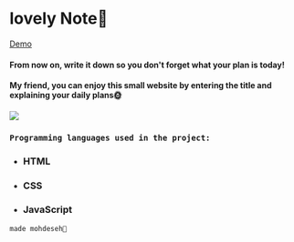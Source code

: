 # lovely Note🧶
[Demo](https://kmohadesek.github.io/NotePad/)
#### From now on, write it down so you don't forget what your plan is today!
#### My friend, you can enjoy this small website by entering the title and explaining your daily plans🌞

<img src="https://encrypted-tbn0.gstatic.com/images?q=tbn:ANd9GcSaYfHRJazknmJohLtsk0GK_IMuXE33zNPhGw&usqp=CAU">

 ### `Programming languages ​​used in the project:`
- ### HTML
- ### CSS
- ### JavaScript



`made mohdeseh🏹`
